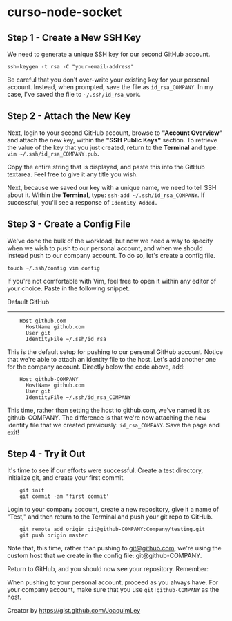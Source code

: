 # curso-node-socket

## Step 1 - Create a New SSH Key

We need to generate a unique SSH key for our second GitHub account.

`ssh-keygen -t rsa -C "your-email-address"`

Be careful that you don't over-write your existing key for your personal account. Instead, when prompted, save the file as `id_rsa_COMPANY`. In my case, I've saved the file to `~/.ssh/id_rsa_work`.

## Step 2 - Attach the New Key

Next, login to your second GitHub account, browse to **"Account Overview"** and attach the new key, within the **"SSH Public Keys"** section. To retrieve the value of the key that you just created, return to the **Terminal** and type: `vim ~/.ssh/id_rsa_COMPANY.pub.`

Copy the entire string that is displayed, and paste this into the GitHub textarea. Feel free to give it any title you wish.

Next, because we saved our key with a unique name, we need to tell SSH about it. Within the **Terminal**, type: `ssh-add ~/.ssh/id_rsa_COMPANY`. If successful, you'll see a response of `Identity Added.`

## Step 3 - Create a Config File

We've done the bulk of the workload; but now we need a way to specify when we wish to push to our personal account, and when we should instead push to our company account. To do so, let's create a config file.

`touch ~/.ssh/config vim config`

If you're not comfortable with Vim, feel free to open it within any editor of your choice. Paste in the following snippet.

Default GitHub

---

    	Host github.com
    	  HostName github.com
    	  User git
    	  IdentityFile ~/.ssh/id_rsa

This is the default setup for pushing to our personal GitHub account. Notice that we're able to attach an identity file to the host. Let's add another one for the company account. Directly below the code above, add:

    	Host github-COMPANY
    	  HostName github.com
    	  User git
    	  IdentityFile ~/.ssh/id_rsa_COMPANY

This time, rather than setting the host to github.com, we've named it as github-COMPANY. The difference is that we're now attaching the new identity file that we created previously: `id_rsa_COMPANY`. Save the page and exit!

## Step 4 - Try it Out

It's time to see if our efforts were successful. Create a test directory, initialize git, and create your first commit.

    	git init
    	git commit -am "first commit'

Login to your company account, create a new repository, give it a name of "Test," and then return to the Terminal and push your git repo to GitHub.

    	git remote add origin git@github-COMPANY:Company/testing.git
    	git push origin master

Note that, this time, rather than pushing to git@github.com, we're using the custom host that we create in the
config file: git@github-COMPANY.

Return to GitHub, and you should now see your repository. Remember:

When pushing to your personal account, proceed as you always have.
For your company account, make sure that you use `git!github-COMPANY` as the host.

Creator by https://gist.github.com/JoaquimLey
